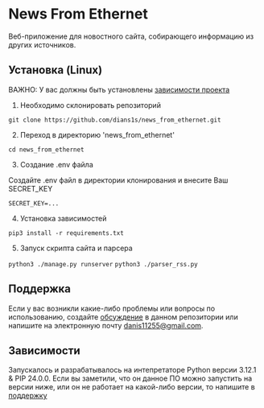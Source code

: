 # News From Ethernet
Веб-приложение для новостного сайта, собирающего информацию из других источников.


## Установка (Linux)
ВАЖНО: У вас должны быть установлены [зависимости проекта](https://github.com/dians1s/news_from_ethernet#зависимости)
1. Необходимо склонировать репозиторий

```git clone https://github.com/dians1s/news_from_ethernet.git```

2. Переход в директорию 'news_from_ethernet'

```cd news_from_ethernet```

3. Создание .env файла

Создайте .env файл в директории клонирования и внесите Ваш SECRET_KEY

```SECRET_KEY=...```

4. Установка зависимостей

```pip3 install -r requirements.txt```

5. Запуск скрипта сайта и парсера

```python3 ./manage.py runserver```
```python3 ./parser_rss.py```

## Поддержка
Если у вас возникли какие-либо проблемы или вопросы по использованию, создайте [обсуждение](https://github.com/dians1s/news_from_ethernet/issues/new/choose) в данном репозитории или напишите на электронную почту <danis11255@gmail.com>.

## Зависимости
Запускалось и разрабатывалось на интепретаторе Python версии 3.12.1 & PIP 24.0.0. Если вы заметили, что он данное ПО можно запустить на версии ниже, или он не работает на какой-либо версии, то напишите в [поддержку](https://github.com/dians1s/news_from_ethernet#поддержка)